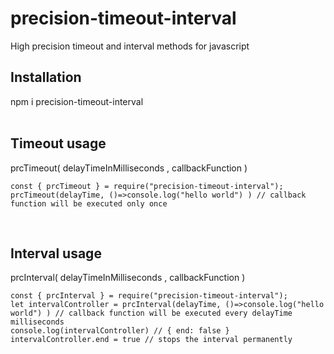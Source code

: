# precision-timeout-interval
High precision timeout and interval methods for javascript
<br />

## Installation
npm i precision-timeout-interval
<br />
<br />

## Timeout usage
prcTimeout( delayTimeInMilliseconds , callbackFunction )
```
const { prcTimeout } = require("precision-timeout-interval");
prcTimeout(delayTime, ()=>console.log("hello world") ) // callback function will be executed only once
```
<br />

## Interval usage
prcInterval( delayTimeInMilliseconds , callbackFunction )
```
const { prcInterval } = require("precision-timeout-interval");
let intervalController = prcInterval(delayTime, ()=>console.log("hello world") ) // callback function will be executed every delayTime milliseconds
console.log(intervalController) // { end: false }
intervalController.end = true // stops the interval permanently
```
